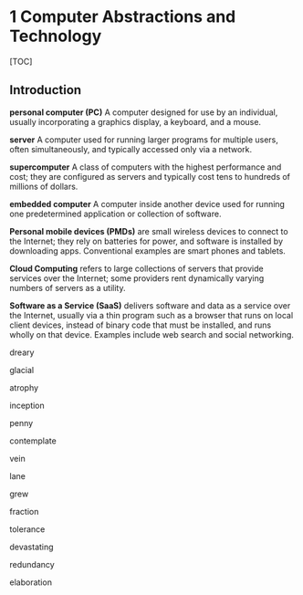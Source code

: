 # 1 Computer Abstractions and Technology

[TOC]



## Introduction

**personal computer (PC)** A computer designed for use by an individual, usually incorporating a graphics display, a keyboard, and a mouse.

**server** A computer used for running larger programs for multiple users, often simultaneously, and typically accessed only via a network.

**supercomputer** A class of computers with the highest performance and cost; they are configured as servers and typically cost tens to hundreds of millions of dollars.

**embedded computer** A computer inside another device used for running one predetermined application or collection of software.

**Personal mobile devices (PMDs)** are small wireless devices to connect to the Internet; they rely on batteries for power, and software is installed by downloading apps. Conventional examples are smart phones and tablets.

**Cloud Computing** refers to large collections of servers that provide services over the Internet; some providers rent dynamically varying numbers of servers as a utility.

**Software as a Service (SaaS)** delivers software and data as a service over the Internet, usually via a thin program such as a browser that runs on local client devices, instead of binary code that must be installed, and runs wholly on that device. Examples include web search and social networking.



dreary

glacial

atrophy

inception

penny

contemplate

vein

lane

grew

fraction

tolerance

devastating

redundancy

elaboration

